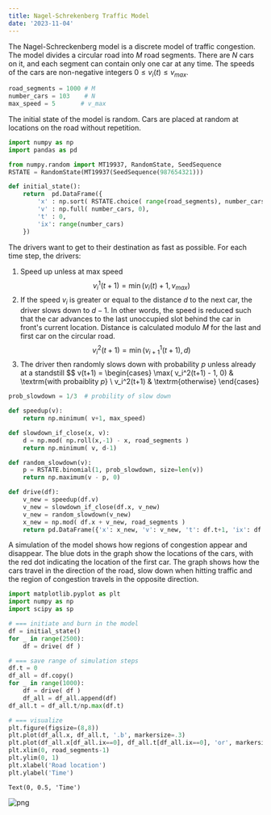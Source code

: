```yaml
---
title: Nagel-Schrekenberg Traffic Model
date: '2023-11-04'
---
```


The Nagel-Schreckenberg model is a discrete model of traffic congestion. 
The model divides a circular road into $M$ road segments. There are $N$ cars on it, and each segment can contain only one car at any time. The speeds of the cars are non-negative integers $0 \leq v_i(t) \leq v_{max}$.


```python
road_segments = 1000 # M
number_cars = 103    # N
max_speed = 5       # v_max
```

The initial state of the model is random. Cars are placed at random at locations on the road without repetition.


```python
import numpy as np
import pandas as pd

from numpy.random import MT19937, RandomState, SeedSequence
RSTATE = RandomState(MT19937(SeedSequence(987654321)))

def initial_state():
    return  pd.DataFrame({
        'x' : np.sort( RSTATE.choice( range(road_segments), number_cars, replace=False) ),
        'v' : np.full( number_cars, 0),
        't' : 0,
        'ix': range(number_cars)
    })
```

The drivers want to get to their destination as fast as possible. For each time step, the drivers:

1. Speed up unless at max speed
   $$
     v_i^1(t+1) = \min( v_i(t)+1, v_{max})
   $$
2. If the speed $v_i$ is greater or equal to the distance $d$ to the next car, the driver
   slows down to $d-1$. In other words, the speed is reduced such that the car advances to
   the last unoccupied slot behind the car in front's current location. Distance is calculated
   modulo $M$ for the last and first car on the circular road.
   $$
     v_i^2(t+1) = \min( v_{i+1}^1(t+1), d)
   $$
3. The driver then randomly slows down with probability $p$ unless already at a standstill
   $$
     v(t+1) = \begin{cases}
       \max( v_i^2(t+1) - 1, 0) & \textrm{with probaiblity $p$} \\
       v_i^2(t+1) & \textrm{otherwise}
     \end{cases}



```python
prob_slowdown = 1/3  # probility of slow down

def speedup(v):
    return np.minimum( v+1, max_speed)

def slowdown_if_close(x, v):
    d = np.mod( np.roll(x,-1) - x, road_segments )
    return np.minimum( v, d-1)

def random_slowdown(v):
    p = RSTATE.binomial(1, prob_slowdown, size=len(v))
    return np.maximum(v - p, 0)

def drive(df):
    v_new = speedup(df.v)
    v_new = slowdown_if_close(df.x, v_new)
    v_new = random_slowdown(v_new)
    x_new = np.mod( df.x + v_new, road_segments )
    return pd.DataFrame({'x': x_new, 'v': v_new, 't': df.t+1, 'ix': df.ix})
```

A simulation of the model shows how regions of congestion appear and disappear. The blue dots in the graph show the locations of the cars, with the red
dot indicating the location of the first car. The graph shows how the cars travel in the direction of the road, slow down when hitting traffic and the
region of congestion travels in the opposite direction.


```python
import matplotlib.pyplot as plt
import numpy as np
import scipy as sp

# === initiate and burn in the model
df = initial_state()
for _ in range(2500):
    df = drive( df )

# === save range of simulation steps
df.t = 0
df_all = df.copy()
for _ in range(1000):
    df = drive( df )
    df_all = df_all.append(df)
df_all.t = df_all.t/np.max(df.t)

# === visualize
plt.figure(figsize=(8,8))
plt.plot(df_all.x, df_all.t, '.b', markersize=.3)
plt.plot(df_all.x[df_all.ix==0], df_all.t[df_all.ix==0], 'or', markersize=.5)
plt.xlim(0, road_segments-1)
plt.ylim(0, 1)
plt.xlabel('Road location')
plt.ylabel('Time')
```




    Text(0, 0.5, 'Time')




    
![png](NagelSchreckenberg_7_1.png)
    

